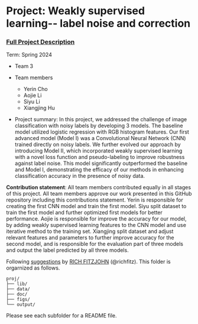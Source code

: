 # Project: Weakly supervised learning-- label noise and correction


### [Full Project Description](doc/project3_desc.md)

Term: Spring 2024

+ Team 3
+ Team members
	+ Yerin Cho
	+ Aojie Li
	+ Siyu Li
	+ Xiangjing Hu

+ Project summary: In this project, we addressed the challenge of image classification with noisy labels by developing 3 models. The baseline model utilized logistic regression with RGB histogram features. Our first advanced model (Model I) was a Convolutional Neural Network (CNN) trained directly on noisy labels. We further evolved our approach by introducing Model II, which incorporated weakly supervised learning with a novel loss function and pseudo-labeling to improve robustness against label noise. This model significantly outperformed the baseline and Model I, demonstrating the efficacy of our methods in enhancing classification accuracy in the presence of noisy data. 
	
**Contribution statement**: All team members contributed equally in all stages of this project. All team members approve our work presented in this GitHub repository including this contributions statement. Yerin is responsible for creating the first CNN model and train the first model. Siyu split dataset to train the first model and further optimized first models for better performance. Aojie is responsible for improve the accuracy for our model, by adding weakly supervised learning features to the CNN model and use iterative method to the training set. Xiangjing split dataset and adjust relevant features and parameters to further improve accuracy for the second model, and is responsible for the evaluation part of three models and output the label predicted by all three models.

Following [suggestions](http://nicercode.github.io/blog/2013-04-05-projects/) by [RICH FITZJOHN](http://nicercode.github.io/about/#Team) (@richfitz). This folder is orgarnized as follows.

```
proj/
├── lib/
├── data/
├── doc/
├── figs/
└── output/
```

Please see each subfolder for a README file.
